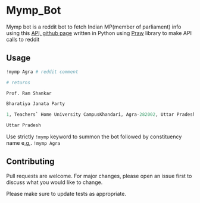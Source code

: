 # Mymp_Bot

Mymp bot is a reddit bot to fetch Indian MP(member of parliament) info using this
[API, github page](https://github.com/devarsh1997/InfoMP) written in Python using [Praw](https://praw.readthedocs.io/en/latest/) library to make API calls to reddit

## Usage

```python
!mymp Agra # reddit comment

# returns 

Prof. Ram Shankar

Bharatiya Janata Party

1, Teachers` Home University CampusKhandari, Agra-282002, Uttar PradeshTels. (####) #####, ########## (M)

Uttar Pradesh
```
Use strictly `!mymp` keyword to summon the bot followed by constituency name e,g,. `!mymp Agra`

## Contributing
Pull requests are welcome. For major changes, please open an issue first to discuss what you would like to change.

Please make sure to update tests as appropriate.
